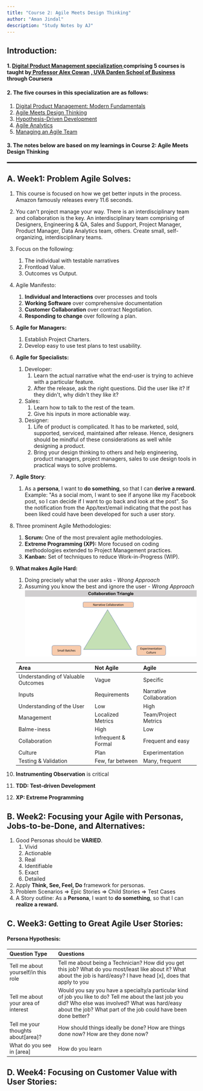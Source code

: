 ```yaml
---
title: "Course 2: Agile Meets Design Thinking"
author: "Aman Jindal"
description: "Study Notes by AJ"
---
```


## Introduction:

#### 1. <a href='https://www.coursera.org/specializations/uva-darden-digital-product-management' target="_blank"> Digital Product Management specialization </a> comprising 5 courses is taught by<a href='https://www.alexandercowan.com/' target="_blank"> Professor Alex Cowan</a> <a href='https://www.darden.virginia.edu/' target="_blank">, UVA Darden School of Business</a> through Coursera

#### 2. The five courses in this specialization are as follows:
   1. <a href='https://www.coursera.org/learn/uva-darden-digital-product-management?specialization=uva-darden-digital-product-management' target="_blank"> Digital Product Management: Modern Fundamentals </a>
   2. <a href='https://www.coursera.org/learn/uva-darden-getting-started-agile?specialization=uva-darden-digital-product-management' target="_blank"> Agile Meets Design Thinking </a>
   3. <a href='https://www.coursera.org/learn/uva-darden-agile-testing?specialization=uva-darden-digital-product-management' target="_blank"> Hypothesis-Driven Development </a>
   4. <a href='https://www.coursera.org/learn/uva-darden-agile-analytics?specialization=uva-darden-digital-product-management' target="_blank"> Agile Analytics </a>
   5. <a href='https://www.coursera.org/learn/uva-darden-agile-team-management?specialization=uva-darden-digital-product-management' target="_blank"> Managing an Agile Team </a>

#### 3. The notes below are based on my learnings in Course 2: Agile Meets Design Thinking

<hr style="border:.05px solid black">

## A. Week1: Problem Agile Solves:

   1. This course is focused on how we get better inputs in the process. Amazon famously releases every 11.6 seconds.
   2. You can't project manage your way. There is an interdisciplinary team and collaboration is the key. An interdisciplinary team comprising of Designers, Engineering & QA, Sales and Support, Project Manager, Product Manager, Data Analytics team, others. Create small, self-organizing, interdisciplinary teams.
   3. Focus on the following:
      1. The individual with testable narratives
      2. Frontload Value.
      3. Outcomes vs Output.
   4. Agile Manifesto:
      1. **Individual and Interactions** over processes and tools
      2. **Working Software** over comprehensive documentation
      3. **Customer Collaboration** over contract Negotiation.
      4. **Responding to change** over following a plan.
   5. **Agile for Managers:**
      1. Establish Project Charters.
      2. Develop easy to use test plans to test usability.
   6. **Agile for Specialists:**
      1. Developer:
         1. Learn the actual narrative what the end-user is trying to achieve with a particular feature.
         2. After the release, ask the right questions. Did the user like it? If they didn't, why didn't they like it?
      2. Sales:
         1. Learn how to talk to the rest of the team.
         2. Give his inputs in more actionable way.
      3. Designer:
         1. Life of product is complicated. It has to be marketed, sold, supported, serviced, maintained after release. Hence, designers should be mindful of these considerations as well while designing a product.
         2. Bring your design thinking to others and help engineering, product managers, project managers, sales to use design tools in practical ways to solve problems.
   7. **Agile Story**:
      1. As a **persona**, I want to **do something**, so that I can **derive a reward**. Example: "As a social mom, I want to see if anyone like my Facebook post, so I can decide if I want to go back and look at the post". So the notification from the App/text/email indicating that the post has been liked could have been developed for such a user story.
   8. Three prominent Agile Methodologies:
      1. **Scrum:** One of the most prevalent agile methodologies.
      2. **Extreme Programming (XP):** More focused on coding methodologies extended to Project Management practices. 
      3. **Kanban:** Set of techniques to reduce Work-in-Progress (WIP).
   9. **What makes Agile Hard:**
      1.  Doing precisely what the user asks _- Wrong Approach_
      2.  Assuming you know the best and ignore the user _- Wrong Approach_
   <br> <img src='.//Course2_Images/image01.jpg'/>

      | Area                                 | Not Agile      | Agile                    |
      | :---                                 | :---           | :---                     |
      | Understanding of Valuable Outcomes   | Vague          | Specific                 | 
      | Inputs                               | Requirements   | Narrative Collaboration  |
      | Understanding of the User            | Low            | High                     | 
      | Management                           | Localized Metrics | Team/Project Metrics  |
      | Balme-iness                          | High              | Low                   |
      | Collaboration | Infrequent & Formal | Frequent and easy |
      | Culture | Plan | Experimentation |
      | Testing & Validation | Few, far between | Many, frequent |

   10. **Instrumenting Observation** is critical
   11. **TDD: Test-driven Development**
   12. **XP: Extreme Programming**


## B. Week2: Focusing your Agile with Personas, Jobs-to-be-Done, and Alternatives:

   1. Good Personas should be **VARIED**.
      1. Vivid
      2. Actionable
      3. Real
      4. Identifiable
      5. Exact
      6. Detailed
   2. Apply **Think, See, Feel, Do** framework for personas.
   3. Problem Scenarios => Epic Stories => Child Stories => Test Cases
   4. A Story outline: As a **Persona**, I want to **do something**, so that I can **realize a reward.** 

## C. Week3: Getting to Great Agile User Stories:

#### **Persona Hypothesis:**

   | Question Type | Questions |
   | :---          | :---      |     
   | Tell me about yourself/in this role | Tell me about being a Technician? How did you get this job? What do you most/least like about it? What about the job is hard/easy? I have head [x], does that apply to you |
   | Tell me about your area of interest | Would you say you have a specialty/a particular kind of job you like to do? Tell me about the last job you did? Who else was involved? What was hard/easy about the job? What part of the job could have been done better? |
   | Tell me your thoughts about[area]? | How should things ideally be done? How are things done now? How are they done now? |
   | What do you see in [area] | How do you learn |
  

## D. Week4: Focusing on Customer Value with User Stories:


   
